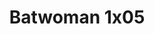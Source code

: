 ---
layout: episodio
title: "Batwoman 1x05"
url_serie_padre: 'batwoman-temporada-1'
category: 'series'
capitulo: 'yes'
anio: '2019'
prev: 'capitulo-4'
proximo: 'capitulo-6'
sandbox: allow-same-origin allow-forms
idioma: 'Subtitulado'
calidad: 'Full HD'
reproductores: ["https://api.cuevana3.io/olpremium/gd.php?file=ek5lbm9xYWNrS0xNejZabVlkSFIyTkxQb3BPWDB0UFkwY3lvbjJIRjBPQ1QwNStUck1mVG9kVExvM0djeHA3VnFybXRscUdvMWRXNHRZbU1lYXVUeDg2cGpKVmp4cXpBejYxcGxXVFMwc2FxcldXRmliek12NWZQbklTZG81VFkwWlNIaDNpbzFkZVVxWnVUWmJEVnhjK1VuNHg1dUpmRnVLbWRpSWU3MThHNnFhQi9vSnFTd1pUV3FZT0ltNlRXbEttRGc1Mmt6OGU1ejJtRm9NNjJ4WmJHYklLRWlNbmYxOG1ZYjZ6SDFBPT0","https://tutumeme.net/embed/player.php?u=bXQ3ajJOaW1wcFRGcEs2VW5XRGExTlRPMytmUnc3bHVwcWhoenVIUjI5SHF5TlNwc0taaG1jN2gwZHZSNTlIRHVhV2tZWitkNUtDVDNOL1ZvYW1rYjJSbG9xaWU","https://player.openplay.vip/player.php?id=MTM0OA&sub=https://sub.cuevana2.io/vtt-sub/sub7/Batwoman.S01E05.vtt","https://api.cuevana3.io/stream/index.php?file=ek5lbm9xYWNrS0xYMTZLa2xNbkdvY3ZTb3BtZng4TGp6ZFpobGFMUGtOVEx6SitYWU5YTTdORE1vWmRnbEpham5KTmtZSlRTMGViVTBxZGdsdEhPb3RqWGEybGtsSk9qbU1LR2gzV3l3THVvd29aaVpNR21vNW1Sb0tKbm9kSGkxOWVTcHF6U3hyRFh5S1dibUE9PQ","https://player.cuevana2.io/irgotoolp.php?url=eTllbW9hZHpYNURLejlaalg2T3BsYy9PMHNTV29hYWVuY3JYMEpHVm9LRm9uWlRYbTVKL3E0R3lmZGlRMEphbmFRPT0&sub=https://sub.cuevana2.io/vtt-sub/sub7/Batwoman.S01E05.vtt","https://api.cuevana3.io/rr/gd.php?h=ek5lbm9xYWNrS0xJMVp5b21KREk0dFBLbjVkaHhkRGdrOG1jbnBpUnhhS1Z0WWg0bWMrcTQ3T3pub0Y3cE11MXA4V0FjMmpJdEw3TXZIMkphc2F5dzhhU3FadVkyUT09","https://api.cuevana3.io/stream/index.php?file=ek5lbm9xYWNrS0xJMVp5b21KREk0dFBLbjVkaHhkRGdrOG1jbnBpUnhhS1Z0WWg0bWMrcTQ3T3pub0Y3cE11MXA4V0FjMmpJdEw3TXZIMkphc2F5dzhhU3FadVkyYURhMDlLYW5walN5ZUxZMHFadnJNZlU"]
reproductor: fembed
clasificacion: '+10'
tags:
- Ciencia-Ficcion
---